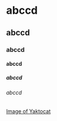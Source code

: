 # abccd
## abccd
### abccd
#### abccd
##### abccd
###### abccd
[Image of Yaktocat](https://octodex.github.com/images/yaktocat.png)
